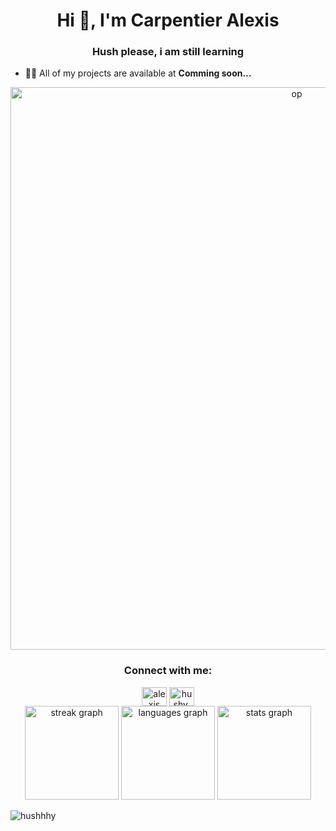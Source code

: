 <h1 align="center">Hi 👋, I'm Carpentier Alexis</h1>
<h3 align="center">Hush please, i am still learning</h3>

- 👨‍💻 All of my projects are available at **Comming soon...**

<div align="center">
  <img alt="op" width="900" src="https://i.pinimg.com/originals/2d/02/f1/2d02f1b440163529c321599a51cf4ef6.gif">
</div>

<h3 align="center">Connect with me:</h3>
<div align="center" magin-bottom="15px">
    <a href="https://www.linkedin.com/in/alexis-carpentier-37b8a6189/" target="blank"><img margin="20px" align="center" src="https://raw.githubusercontent.com/rahuldkjain/github-profile-readme-              generator/master/src/images/icons/Social/linked-in-alt.svg" alt="alexis carpentier" height="30" width="40" /></a>
    <a href="https://instagram.com/hushy.mov" target="blank"><img align="center" src="https://raw.githubusercontent.com/rahuldkjain/github-profile-readme-generator/master/src/images/icons/Social/instagram.svg"             alt="hushy.mov" height="30" width="40" /></a>
</div>

<div align="center">
  <img src="https://streak-stats.demolab.com?user=hushhhy&locale=fr&mode=daily&theme=gruvbox_light&hide_border=false&border_radius=2" height="150" alt="streak graph"  />
  <img src="https://github-readme-stats.vercel.app/api/top-langs?username=hushhhy&locale=fr&hide_title=false&layout=compact&card_width=320&langs_count=5&theme=gruvbox_light&hide_border=false" height="150" alt="languages graph"  />
  <img src="https://github-readme-stats.vercel.app/api?username=hushhhy&hide_title=false&hide_rank=false&show_icons=true&include_all_commits=true&count_private=true&disable_animations=false&theme=gruvbox_light&locale=fr&hide_border=false" height="150" alt="stats graph"  />
</div>

<p><img align="center" src="https://github-readme-streak-stats.herokuapp.com/?user=hushhhy&" alt="hushhhy" /></p>
